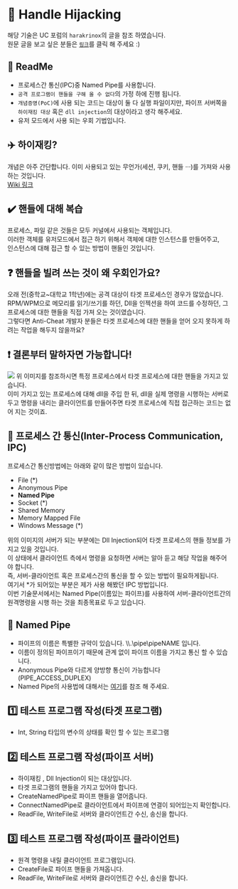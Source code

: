 # :speech_balloon: Handle Hijacking

해당 기술은 UC 포럼의 `harakrinox`의 글을 참조 하였습니다.<br>
원문 글을 보고 싶은 분들은 <a href="https://www.unknowncheats.me/forum/anti-cheat-bypass/217995-poc-remote-memory-operations-using-existing-handle.html">`링크`</a>를 클릭 해 주세요 :)

## :green_book: ReadMe
  
  - 프로세스간 통신(IPC)중 Named Pipe를 사용합니다.
  - `공격 프로그램이 핸들을 구해 올 수 없다`의 가정 하에 진행 됩니다.
  - `개념증명(PoC)`에 사용 되는 코드는 대상이 둘 다 실행 파일이지만, 파이프 서버쪽을 `하이재킹 대상` 혹은 `dll injection`의 대상이라고 생각 해주세요.
  - 유저 모드에서 사용 되는 우회 기법입니다.

## :airplane: 하이재킹?

개념은 아주 간단합니다. 이미 사용되고 있는 무언가(세션, 쿠키, 핸들 ···)를 가져와 사용 하는 것입니다.<br>
<a href="https://en.wikipedia.org/wiki/Hijacking">Wiki 링크</a> 

## :heavy_check_mark: 핸들에 대해 복습

프로세스, 파일 같은 것들은 모두 커널에서 사용되는 객체입니다.<br>
이러한 객체를 유저모드에서 접근 하기 위해서 객체에 대한 인스턴스를 만들어주고,<br>
인스턴스에 대해 접근 할 수 있는 방법이 핸들인 것입니다.

## :question: 핸들을 빌려 쓰는 것이 왜 우회인가요?
오래 전(중학교~대학교 1학년)에는 공격 대상이 타겟 프로세스인 경우가 많았습니다.<br>
RPM/WPM으로 메모리를 읽기/쓰기를 하던, Dll을 인젝션을 하여 코드를 수정하던, 그 프로세스에 대한 핸들을 직접 가져 오는 것이였습니다.<br>
그렇다면 Anti-Cheat 개발자 분들은 타겟 프로세스에 대한 핸들을 얻어 오지 못하게 하려는 작업을 해두지 않을까요?<br>

## :exclamation: 결론부터 말하자면 가능합니다!
<img src="https://user-images.githubusercontent.com/40850499/42859182-6858e3b8-8a8d-11e8-9a8c-105a4f39ec9f.PNG"/>
위 이미지를 참조하시면 특정 프로세스에서 타겟 프로세스에 대한 핸들을 가지고 있습니다.<br>
이미 가지고 있는 프로세스에 대해 dll을 주입 한 뒤, dll을 실제 명령을 시행하는 서버로 두고 명령을 내리는 클라이언트를 만들어주면
타겟 프로세스에 직접 접근하는 코드는 없어 지는 것이죠.

## :pushpin: 프로세스 간 통신(Inter-Process Communication, IPC)

프로세스간 통신방법에는 아래와 같이 많은 방법이 있습니다.
  - File (*)
  - Anonymous Pipe
  - **Named Pipe**
  - Socket (*)
  - Shared Memory
  - Memory Mapped File
  - Windows Message (*)
  
위의 이미지의 서버가 되는 부분에는 Dll Injection되어 타겟 프로세스의 핸들 정보를 가지고 있을 것입니다.<br>
이 상태에서 클라이언트 측에서 명령을 요청하면 서버는 알아 듣고 해당 작업을 해주어야 합니다.<br>
즉, 서버-클라이언트 혹은 프로세스간의 통신을 할 수 있는 방법이 필요하게됩니다.<br>
여기서 *가 되어있는 부분은 제가 사용 해봤던 IPC 방법입니다.<br>
이번 기술문서에서는 Named Pipe(이름있는 파이프)를 사용하여 서버-클라이언트간의 원격명령을 시행 하는 것을 최종목표로 두고 있습니다.

## :pushpin: Named Pipe
- 파이프의 이름은 특별한 규약이 있습니다. \\\\.\pipe\pipeNAME 입니다.
- 이름이 정의된 파이프이기 때문에 관계 없이 파이프 이름을 가지고 통신 할 수 있습니다.
- Anonymous Pipe와 다르게 양방향 통신이 가능합니다(PIPE_ACCESS_DUPLEX)
- Named Pipe의 사용법에 대해서는 <a href="https://www.joinc.co.kr/w/man/4200/CreateNamedPipe">여기</a>를 참조 해 주세요.

## :one: 테스트 프로그램 작성(타겟 프로그램)
  - Int, String 타입의 변수의 상태를 확인 할 수 있는 프로그램
  
## :two: 테스트 프로그램 작성(파이프 서버)
  - 하이재킹 , Dll Injection이 되는 대상입니다.
  - 타겟 프로그램의 핸들을 가지고 있어야 합니다.
  - CreateNamedPipe로 파이프 핸들을 열어줍니다.
  - ConnectNamedPipe로 클라이언트에서 파이프에 연결이 되어있는지 확인합니다.
  - ReadFile, WriteFile로 서버와 클라이언트간 수신, 송신을 합니다.
  
## :three: 테스트 프로그램 작성(파이프 클라이언트)
  - 원격 명령을 내릴 클라이언트 프로그램입니다.
  - CreateFile로 파이프 핸들을 가져옵니다.
  - ReadFile, WriteFile로 서버와 클라이언트간 수신, 송신을 합니다.
